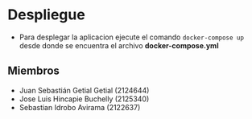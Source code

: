 # Despliegue
- Para desplegar la aplicacion ejecute el comando `docker-compose up` desde donde se encuentra el archivo **docker-compose.yml**

## Miembros
- Juan Sebastián Getial Getial (2124644)
- Jose Luis Hincapie Buchelly (2125340)
- Sebastian Idrobo Avirama (2122637)

